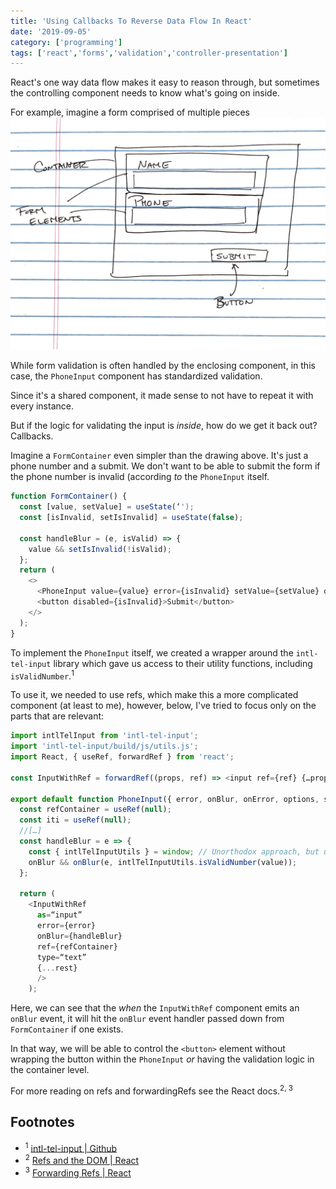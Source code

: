```yaml
---
title: 'Using Callbacks To Reverse Data Flow In React'
date: '2019-09-05'
category: ['programming']
tags: ['react','forms','validation','controller-presentation']
---
```


React's one way data flow makes it easy to reason through, but sometimes the controlling component needs to know what's going on inside.

For example, imagine a form comprised of multiple pieces
![](./form-sketch.png)

While form validation is often handled by the enclosing component, in this case, the `PhoneInput` component has standardized validation.

Since it's a shared component, it made sense to not have to repeat it with every instance.

But if the logic for validating the input is _inside_, how do we get it back out? Callbacks.

Imagine a `FormContainer` even simpler than the drawing above. It's just a phone number and a submit. We don't want to be able to submit the form if the phone number is invalid (according _to_ the `PhoneInput` itself.

``` javascript
function FormContainer() {
  const [value, setValue] = useState(‘');
  const [isInvalid, setIsInvalid] = useState(false);

  const handleBlur = (e, isValid) => {
    value && setIsInvalid(!isValid);
  };
  return (
    <>
      <PhoneInput value={value} error={isInvalid} setValue={setValue} onBlur={handleBlur} />
      <button disabled={isInvalid}>Submit</button>
    </>
  );
}
```

To implement the `PhoneInput` itself, we created a wrapper around  the `intl-tel-input` library which gave us access to their utility functions, including `isValidNumber`.<sup>1</sup>

To use it, we needed to use refs, which make this a more complicated component (at least to me), however, below, I've tried to focus only on the parts that are relevant:
``` javascript
import intlTelInput from 'intl-tel-input';
import 'intl-tel-input/build/js/utils.js';
import React, { useRef, forwardRef } from 'react';

const InputWithRef = forwardRef((props, ref) => <input ref={ref} {…props} />)

export default function PhoneInput({ error, onBlur, onError, options, setValue, value, ...rest }: IPhoneInput) {
  const refContainer = useRef(null);
  const iti = useRef(null);
  //[…]
  const handleBlur = e => {
    const { intlTelInputUtils } = window; // Unorthodox approach, but using the utils attached to the window object
    onBlur && onBlur(e, intlTelInputUtils.isValidNumber(value));
  };

  return (
    <InputWithRef
      as=“input”
      error={error}
      onBlur={handleBlur}
      ref={refContainer}
      type=“text”
      {...rest}
      />
    );
```

Here, we can see that the _when_ the `InputWithRef` component emits an `onBlur` event, it will hit the `onBlur` event handler passed down from `FormContainer` if one exists.

In that way, we will be able to control the `<button>` element without wrapping the button within the `PhoneInput` _or_ having the validation logic in the container level.

For more reading on refs and forwardingRefs see the React docs.<sup>2, 3</sup>

## Footnotes
* <sup>1</sup> [intl-tel-input | Github](https://github.com/jackocnr/intl-tel-input)
* <sup>2</sup> [Refs and the DOM | React](https://reactjs.org/docs/refs-and-the-dom.html)
* <sup>3</sup> [Forwarding Refs | React](https://reactjs.org/docs/forwarding-refs.html)

